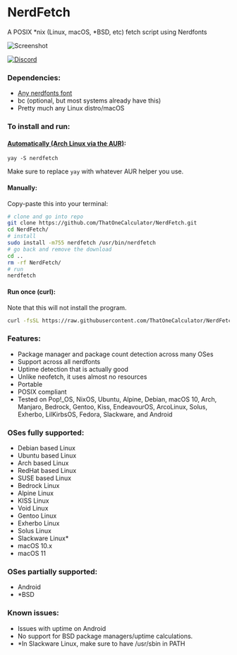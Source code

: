 # NerdFetch
 A POSIX \*nix (Linux, macOS, \*BSD, etc) fetch script using Nerdfonts

<!-- ![Screenshot](https://i.imgur.com/and9kuQ.png) -->
![Screenshot](https://linus-tech.tips/FKgAm_6Y7v.png)

[![Discord](https://discordapp.com/api/guilds/733856096963526667/embed.png)](https://discord.gg/mG94DqX) 

### Dependencies:

- [Any nerdfonts font](https://www.nerdfonts.com/font-downloads)
- bc (optional, but most systems already have this)
- Pretty much any Linux distro/macOS

### To install and run:

#### [Automatically (Arch Linux via the AUR)](https://aur.archlinux.org/packages/nerdfetch/):

```shell
yay -S nerdfetch
```
Make sure to replace `yay` with whatever AUR helper you use. 

#### Manually:

Copy-paste this into your terminal:

```sh
# clone and go into repo
git clone https://github.com/ThatOneCalculator/NerdFetch.git
cd NerdFetch/
# install
sudo install -m755 nerdfetch /usr/bin/nerdfetch
# go back and remove the download
cd ..
rm -rf NerdFetch/
# run
nerdfetch
```

#### Run once (curl):

Note that this will not install the program.
```sh
curl -fsSL https://raw.githubusercontent.com/ThatOneCalculator/NerdFetch/master/nerdfetch | sh
```

### Features:
- Package manager and package count detection across many OSes
- Support across all nerdfonts
- Uptime detection that is actually good
- Unlike neofetch, it uses almost no resources
- Portable
- POSIX compliant
- Tested on Pop!\_OS, NixOS, Ubuntu, Alpine, Debian, macOS 10, Arch, Manjaro, Bedrock, Gentoo, Kiss, EndeavourOS, ArcoLinux, Solus, Exherbo, LilKirbsOS, Fedora, Slackware, and Android

### OSes fully supported:
- Debian based Linux
- Ubuntu based Linux
- Arch based Linux
- RedHat based Linux
- SUSE based Linux
- Bedrock Linux
- Alpine Linux
- KISS Linux
- Void Linux
- Gentoo Linux
- Exherbo Linux
- Solus Linux
- Slackware Linux*
- macOS 10.x
- macOS 11

### OSes partially supported:
- Android
- \*BSD

### Known issues:
- Issues with uptime on Android
- No support for BSD package managers/uptime calculations.
- \*In Slackware Linux, make sure to have /usr/sbin in PATH

